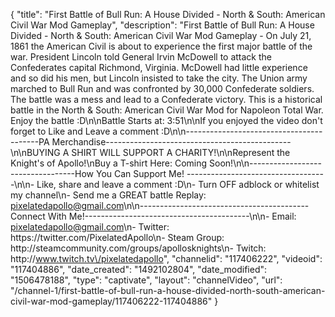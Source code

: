 {
    "title": "First Battle of Bull Run: A House Divided - North & South: American Civil War Mod Gameplay",
    "description": "First Battle of Bull Run: A House Divided - North & South: American Civil War Mod Gameplay - On July 21, 1861 the American Civil is about to experience the first major battle of the war.  President Lincoln told General Irvin McDowell to attack the Confederates capital Richmond, Virginia.  McDowell had little experience and so did his men, but Lincoln insisted to take the city.  The Union army marched to Bull Run and was confronted by 30,000 Confederate soldiers.  The battle was a mess and lead to a Confederate victory.  This is a historical battle in the North & South: American Civil War Mod for Napoleon Total War.  Enjoy the battle :D\n\nBattle Starts at: 3:51\n\nIf you enjoyed the video don't forget to Like and Leave a comment :D\n\n-----------------------------------------PA Merchandise----------------------------------------------\n\nBUYING A SHIRT WILL SUPPORT A CHARITY!\n\nRepresent the Knight's of Apollo!\nBuy a T-shirt Here: Coming Soon!\n\n----------------------------------How You Can Support Me! -----------------------------------\n\n- Like, share and leave a comment :D\n- Turn OFF adblock or whitelist my channel\n- Send me a GREAT battle Replay: pixelatedapollo@gmail.com\n\n------------------------------------------Connect With Me!-----------------------------------------\n\n- Email: pixelatedapollo@gmail.com\n- Twitter: https:\/\/twitter.com\/PixelatedApollo\n- Steam Group:  http:\/\/steamcommunity.com\/groups\/apollosknights\n- Twitch: http:\/\/www.twitch.tv\/pixelatedapollo",
    "channelid": "117406222",
    "videoid": "117404886",
    "date_created": "1492102804",
    "date_modified": "1506478188",
    "type": "captivate",
    "layout": "channelVideo",
    "url": "\/channel-1\/first-battle-of-bull-run-a-house-divided-north-south-american-civil-war-mod-gameplay\/117406222-117404886"
}